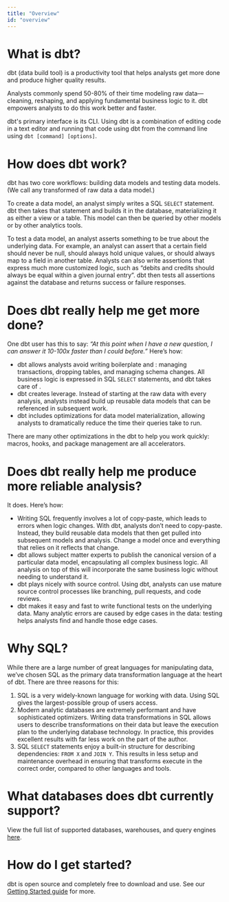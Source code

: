 ```yaml
---
title: "Overview"
id: "overview"
---
```


# What is dbt?

dbt (data build tool) is a productivity tool that helps analysts get more done and produce higher quality results.

Analysts commonly spend 50-80% of their time modeling raw data—cleaning, reshaping, and applying fundamental business logic to it. dbt empowers analysts to do this work better and faster.

dbt's primary interface is its CLI. Using dbt is a combination of editing code in a text editor and running that code using dbt from the command line using `dbt [command] [options]`.

# How does dbt work?

dbt has two core workflows: building data <Term id="model">models</Term> and testing data models. (We call any transformed <Term id="view" /> of raw data a data model.)

To create a data model, an analyst simply writes a SQL `SELECT` statement. dbt then takes that statement and builds it in the database, materializing it as either a view or a table. This model can then be queried by other models or by other analytics tools.

To test a data model, an analyst asserts something to be true about the underlying data. For example, an analyst can assert that a certain field should never be null, should always hold unique values, or should always map to a field in another table. Analysts can also write assertions that express much more customized logic, such as “debits and credits should always be equal within a given journal entry”. dbt then tests all assertions against the database and returns success or failure responses.

# Does dbt really help me get more done?

One dbt user has this to say: *“At this point when I have a new question, I can answer it 10-100x faster than I could before.”*  Here’s how:

- dbt allows analysts avoid writing boilerplate <Term id="dml" /> and <Term id="ddl" />: managing transactions, dropping tables, and managing schema changes. All business logic is expressed in SQL `SELECT` statements, and dbt takes care of <Term id="materialization" />.
- dbt creates leverage. Instead of starting at the raw data with every analysis, analysts instead build up reusable data <Term id="model">models</Term> that can be referenced in subsequent work.
- dbt includes optimizations for data model materialization, allowing analysts to dramatically reduce the time their queries take to run.

There are many other optimizations in the dbt to help you work quickly: macros, hooks, and package management are all accelerators.

# Does dbt really help me produce more reliable analysis?

It does. Here’s how:

- Writing SQL frequently involves a lot of copy-paste, which leads to errors when logic changes. With dbt, analysts don’t need to copy-paste. Instead, they build reusable data models that then get pulled into subsequent models and analysis. Change a model once and everything that relies on it reflects that change.
- dbt allows subject matter experts to publish the canonical version of a particular data model, encapsulating all complex business logic. All analysis on top of this <Term id="model" /> will incorporate the same business logic without needing to understand it.
- dbt plays nicely with source control. Using dbt, analysts can use mature source control processes like branching, pull requests, and code reviews.
- dbt makes it easy and fast to write functional tests on the underlying data. Many analytic errors are caused by edge cases in the data: testing helps analysts find and handle those edge cases.

# Why SQL?

While there are a large number of great languages for manipulating data, we’ve chosen SQL as the primary data transformation language at the heart of dbt. There are three reasons for this:

1. SQL is a very widely-known language for working with data. Using SQL gives the largest-possible group of users access.
2. Modern analytic databases are extremely performant and have sophisticated optimizers. Writing data transformations in SQL allows users to describe transformations on their data but leave the execution plan to the underlying database technology. In practice, this provides excellent results with far less work on the part of the author.
3. SQL `SELECT` statements enjoy a built-in structure for describing dependencies: `FROM X` and `JOIN Y`.  This results in less setup and maintenance overhead in ensuring that transforms execute in the correct order, compared to other languages and tools.

# What databases does dbt currently support?

View the full list of supported databases, warehouses, and query engines [here](available-adapters).

# How do I get started?

dbt is open source and completely free to download and use. See our [Getting Started guide](introduction) for more.
